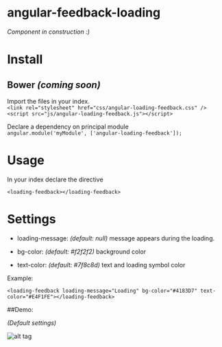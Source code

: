 # angular-feedback-loading

 *Component in construction :)*

# Install

## Bower _(coming soon)_

Import the files in your index.  
```<link rel="stylesheet" href="css/angular-loading-feedback.css" />```  
```<script src="js/angular-loading-feedback.js"></script>```  

Declare a dependency on principal module  
```angular.module('myModule', ['angular-loading-feedback']);```

# Usage
In your index declare the directive  
```
<loading-feedback></loading-feedback>
```

# Settings

* loading-message: _(default: null)_ message appears during the loading.  
 
* bg-color: _(default: #f2f2f2)_ background color

* text-color: _(default: #7f8c8d)_ text and loading symbol color

Example:
```
<loading-feedback loading-message="Loading" bg-color="#4183D7" text-color="#E4F1FE"></loading-feedback>

```
##Demo:

_(Default settings)_

![alt tag](http://i.giphy.com/26AHEJJBoYHmPaQGA.gif)

